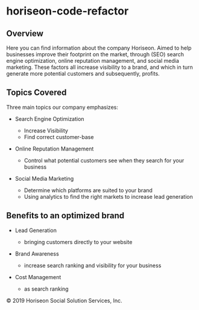 # horiseon-code-refactor

## Overview

Here you can find information about the company Horiseon. Aimed to help businesses improve their footprint on the market, through (SEO) search engine optimization, online reputation management, and social media marketing. These factors all increase visibility to a brand, and which in turn generate more potential customers and subsequently, profits.

## Topics Covered

Three main topics our company emphasizes:

* Search Engine Optimization
    * Increase Visibility
    * Find correct customer-base

* Online Reputation Management
    * Control what potential customers see when they search for your business

* Social Media Marketing
    * Determine which platforms are suited to your brand
    * Using analytics to find the right markets to increase lead generation

## Benefits to an optimized brand

* Lead Generation
    * bringing customers directly to your website

* Brand Awareness
    * increase search ranking and visibility for your business

* Cost Management
    * as search ranking


© 2019 Horiseon Social Solution Services, Inc.